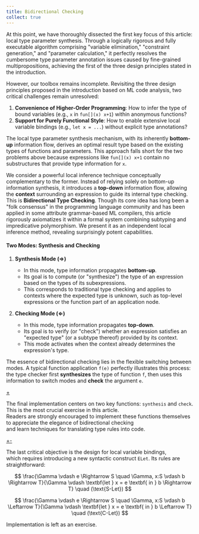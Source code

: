 ```yaml
---
title: Bidirectional Checking
collect: true
---
```


At this point, we have thoroughly dissected the first key focus of this article: local type parameter synthesis. Through a logically rigorous and fully executable algorithm comprising "variable elimination," "constraint generation," and "parameter calculation," it perfectly resolves the cumbersome type parameter annotation issues caused by fine-grained multipropositions, achieving the first of the three design principles stated in the introduction.

However, our toolbox remains incomplete. Revisiting the three design principles proposed in the introduction based on ML code analysis, two critical challenges remain unresolved:

1. **Convenience of Higher-Order Programming**: How to infer the type of bound variables (e.g., `x` in `fun[](x) x+1`) within anonymous functions?
2. **Support for Purely Functional Style**: How to enable extensive local variable bindings (e.g., `let x = ...`) without explicit type annotations?

The local type parameter synthesis mechanism, with its inherently **bottom-up** information flow, derives an optimal result type based on the existing types of functions and parameters. This approach falls short for the two problems above because expressions like `fun[](x) x+1` contain no substructures that provide type information for `x`.

We consider a powerful local inference technique conceptually complementary to the former. Instead of relying solely on bottom-up information synthesis, it introduces a **top-down** information flow, allowing the **context** surrounding an expression to guide its internal type checking. This is **Bidirectional Type Checking**. Though its core idea has long been a "folk consensus" in the programming language community and has been applied in some attribute grammar-based ML compilers, this article rigorously axiomatizes it within a formal system combining subtyping and impredicative polymorphism. We present it as an independent local inference method, revealing surprisingly potent capabilities.

#### **Two Modes: Synthesis and Checking**

1. **Synthesis Mode ($\Rightarrow$)**
   - In this mode, type information propagates **bottom-up**.
   - Its goal is to compute (or "synthesize") the type of an expression based on the types of its subexpressions.
   - This corresponds to traditional type checking and applies to contexts where the expected type is unknown, such as top-level expressions or the function part of an application node.

2. **Checking Mode ($\Leftarrow$)**
   - In this mode, type information propagates **top-down**.
   - Its goal is to verify (or "check") whether an expression satisfies an "expected type" (or a subtype thereof) provided by its context.
   - This mode activates when the context already determines the expression's type.

The essence of bidirectional checking lies in the flexible switching between modes. A typical function application `f(e)` perfectly illustrates this process: the type checker first **synthesizes** the type of function `f`, then uses this information to switch modes and **check** the argument `e`.

[+](/blog/lti/bidi_rules.md#:embed)

The final implementation centers on two key functions: `synthesis` and `check`.  
This is the most crucial exercise in this article.  
Readers are strongly encouraged to implement these functions themselves to appreciate the elegance of bidirectional checking  
and learn techniques for translating type rules into code.

[+-](/blog/lti/bidi_code.md#:embed)

The last critical objective is the design for local variable bindings,  
which requires introducing a new syntactic construct `ELet`. Its rules are straightforward:

$$
\frac{\Gamma \vdash e \Rightarrow S \quad \Gamma, x:S \vdash b \Rightarrow T}{\Gamma \vdash \textbf{let } x = e \textbf{ in } b \Rightarrow T} \quad (\text{S-Let})
$$

$$
\frac{\Gamma \vdash e \Rightarrow S \quad \Gamma, x:S \vdash b \Leftarrow T}{\Gamma \vdash \textbf{let } x = e \textbf{ in } b \Leftarrow T} \quad (\text{C-Let})
$$

Implementation is left as an exercise.

